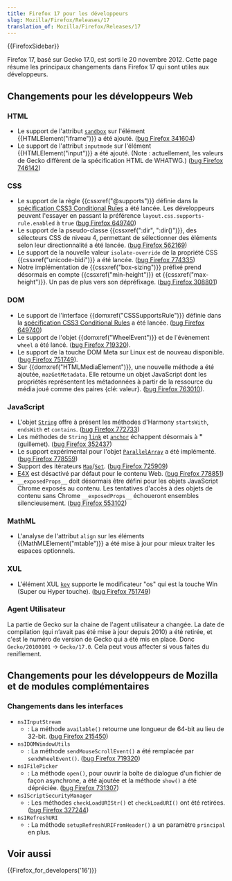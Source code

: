 ```yaml
---
title: Firefox 17 pour les développeurs
slug: Mozilla/Firefox/Releases/17
translation_of: Mozilla/Firefox/Releases/17
---
```


{{FirefoxSidebar}}

Firefox 17, basé sur Gecko 17.0, est sorti le 20 novembre 2012. Cette page résume les principaux changements dans Firefox 17 qui sont utiles aux développeurs.

## Changements pour les développeurs Web

### HTML

- Le support de l'attribut [`sandbox`](/fr/docs/Web/HTML/Element/iframe#sandbox) sur l'élément {{HTMLElement("iframe")}} a été ajouté. ([bug Firefox 341604](https://bugzil.la/341604))
- Le support de l'attribut `inputmode` sur l'élément {{HTMLElement("input")}} a été ajouté. (Note : actuellement, les valeurs de Gecko diffèrent de la spécification HTML de WHATWG.) ([bug Firefox 746142](https://bugzil.la/746142))

### CSS

- Le support de la règle {{cssxref("@supports")}} définie dans la [spécification CSS3 Conditional Rules](http://dev.w3.org/csswg/css3-conditional/) a été lancée. Les développeurs peuvent l'essayer en passant la préférence `layout.css.supports-rule.enabled` à `true` ([bug Firefox 649740](https://bugzil.la/649740))
- Le support de la pseudo-classe {{cssxref(":dir", ":dir()")}}, des sélecteurs CSS de niveau 4, permettant de sélectionner des éléments selon leur directionnalité a été lancée. ([bug Firefox 562169](https://bugzil.la/562169))
- Le support de la nouvelle valeur `isolate-override` de la propriété CSS {{cssxref("unicode-bidi")}} a été lancée. ([bug Firefox 774335](https://bugzil.la/774335))
- Notre implémentation de {{cssxref("box-sizing")}} préfixé prend désormais en compte {{cssxref("min-height")}} et {{cssxref("max-height")}}. Un pas de plus vers son dépréfixage. ([bug Firefox 308801](https://bugzil.la/308801))

### DOM

- Le support de l'interface {{domxref("CSSSupportsRule")}} définie dans la [spécification CSS3 Conditional Rules](http://dev.w3.org/csswg/css3-conditional/) a été lancée. ([bug Firefox 649740](https://bugzil.la/649740))
- Le support de l'objet {{domxref("WheelEvent")}} et de l'évènement `wheel` a été lancé. ([bug Firefox 719320](https://bugzil.la/719320)).
- Le support de la touche DOM Meta sur Linux est de nouveau disponible. ([bug Firefox 751749](https://bugzil.la/751749)).
- Sur {{domxref("HTMLMediaElement")}}, une nouvelle méthode a été ajoutée, `mozGetMetadata`. Elle retourne un objet JavaScript dont les propriétés représentent les métadonnées à partir de la ressource du média joué comme des paires {clé: valeur}. ([bug Firefox 763010](https://bugzil.la/763010)).

### JavaScript

- L'objet [`String`](/fr/docs/JavaScript/R%C3%A9f%C3%A9rence_JavaScript/Objets_globaux/String) offre à présent les méthodes d'Harmony `startsWith`, `endsWith` et `contains`. ([bug Firefox 772733](https://bugzil.la/772733))
- Les méthodes de `String` [`link`](/fr/docs/JavaScript/Reference/Global_Objects/String/link) et [`anchor`](/fr/docs/JavaScript/Reference/Global_Objects/String/anchor) échappent désormais à **"** (guillemet). ([bug Firefox 352437](https://bugzil.la/352437))
- Le support expérimental pour l'objet [`ParallelArray`](/fr/docs/JavaScript/R%C3%A9f%C3%A9rence_JavaScript/Objets_globaux/ParallelArray) a été implémenté. ([bug Firefox 778559](https://bugzil.la/778559))
- Support des itérateurs [`Map`](/fr/docs/JavaScript/Reference/Global_Objects/Map)/[`Set`](/fr/docs/JavaScript/Reference/Global_Objects/Set). ([bug Firefox 725909](https://bugzil.la/725909))
- [E4X](/fr/docs/E4X) est désactivé par défaut pour le contenu Web. ([bug Firefox 778851](https://bugzil.la/778851))
- `__exposedProps__` doit désormais être défini pour les objets JavaScript Chrome exposés au contenu. Les tentatives d'accès à des objets de contenu sans Chrome `__exposedProps__` échoueront ensembles silencieusement. ([bug Firefox 553102](https://bugzil.la/553102))

### MathML

- L'analyse de l'attribut `align` sur les éléments {{MathMLElement("mtable")}} a été mise à jour pour mieux traiter les espaces optionnels.

### XUL

- L'élément XUL [`key`](/fr/docs/XUL/key) supporte le modificateur "os" qui est la touche Win (Super ou Hyper touche). ([bug Firefox 751749](https://bugzil.la/751749))

### Agent Utilisateur

La partie de Gecko sur la chaine de l'agent utilisateur a changée. La date de compilation (qui n’avait pas été mise à jour depuis 2010) a été retirée, et c'est le numéro de version de Gecko qui a été mis en place. Donc `Gecko/20100101` -> `Gecko/17.0`. Cela peut vous affecter si vous faites du reniflement.

## Changements pour les développeurs de Mozilla et de modules complémentaires

### Changements dans les interfaces

- `nsIInputStream`
  - : La méthode `available()` retourne une longueur de 64-bit au lieu de 32-bit. ([bug Firefox 215450](https://bugzil.la/215450))
- `nsIDOMWindowUtils`
  - : La méthode `sendMouseScrollEvent()` a été remplacée par `sendWheelEvent()`. ([bug Firefox 719320](https://bugzil.la/719320))
- `nsIFilePicker`
  - : La méthode `open()`, pour ouvrir la boîte de dialogue d'un fichier de façon asynchrone, a été ajoutée et la méthode `show()` a été dépréciée. ([bug Firefox 731307](https://bugzil.la/731307))
- `nsIScriptSecurityManager`
  - : Les méthodes `checkLoadURIStr()` et `checkLoadURI()` ont été retirées. ([bug Firefox 327244](https://bugzil.la/327244))
- `nsIRefreshURI`
  - : La méthode `setupRefreshURIFromHeader()` a un paramètre `principal` en plus.

## Voir aussi

{{Firefox_for_developers('16')}}
